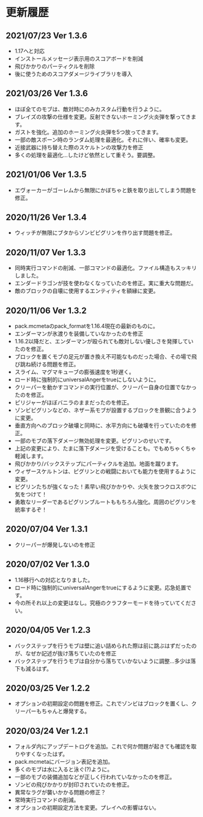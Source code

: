# 更新履歴
## 2021/07/23 Ver 1.3.6
- 1.17へと対応
- インストールメッセージ表示用のスコアボードを削減
- 飛びかかりのパーティクルを削除
- 後に使うためのスコアダメージライブラリを導入

## 2021/03/26 Ver 1.3.6
- ほぼ全てのモブは、敵対時にのみカスタム行動を行うように。
- ブレイズの攻撃の仕様を変更。反射できないホーミング火炎弾を撃ってきます。
- ガストを強化。追加のホーミング火炎弾を5つ放ってきます。
- 一部の敵スポーン時のランダム処理を最適化。それに伴い、確率も変更。
- 近接武器に持ち替えた際のスケルトンの攻撃力を修正
- 多くの処理を最適化…したけど依然として重そう。要調整。

## 2021/01/06 Ver 1.3.5
- エヴォーカーがゴーレムから無限にかぼちゃと鉄を取り出してしまう問題を修正。

## 2020/11/26 Ver 1.3.4
- ウィッチが無限にブタからゾンビピグリンを作り出す問題を修正。

## 2020/11/07 Ver 1.3.3
- 同時実行コマンドの削減、一部コマンドの最適化。ファイル構造もスッキリしました。
- エンダードラゴンが技を使わなくなっていたのを修正。実に重大な問題だ。
- 敵のブロックの自壊に使用するエンティティを額縁に変更。

## 2020/11/06 Ver 1.3.2
- pack.mcmetaのpack_formatを1.16.4現在の最新のものに。
- エンダーマンが氷渡りを装備していなかったのを修正
- 1.16.2以降だと、エンダーマンが殴られても敵対しない優しさを発揮していたのを修正。
- ブロックを置くモブの足元が置き換え不可能なものだった場合、その場で飛び跳ね続ける問題を修正。
- スライム、マグマキューブの膨張速度を1秒遅く。
- ロード時に強制的にuniversalAngerをtrueにしないように。
- クリーパーを動かすコマンドの実行位置が、クリーパー自身の位置でなかったのを修正。
- ピリジャーがほぼバニラのままだったのを修正。
- ゾンビピグリンなどの、ネザー系モブが設置するブロックを景観に合うように変更。
- 垂直方向へのブロック破壊と同時に、水平方向にも破壊を行っていたのを修正。
- 一部のモブの落下ダメージ無効処理を変更。ピグリンのせいです。
- 上記の変更により、たまに落下ダメージを受けることも。でもめちゃくちゃ軽減します。
- 飛びかかり/バックステップにパーティクルを追加。地面を蹴ります。
- ウィザースケルトンは、ピグリンとの戦闘においても能力を使用するように変更。
- ピグリンたちが強くなった！素早い飛びかかりや、火矢を放つクロスボウに気をつけて！
- 勇敢なリーダーであるピグリンブルートももちろん強化。周囲のピグリンを統率するぞ！

## 2020/07/04 Ver 1.3.1
- クリーパーが爆発しないのを修正

## 2020/07/02 Ver 1.3.0
- 1.16移行への対応となりました。
- ロード時に強制的にuniversalAngerをtrueにするように変更。応急処置です。
- 今の所それ以上の変更はなし。究極のクラフターモードを待っていてください。

## 2020/04/05 Ver 1.2.3
- バックステップを行うモブは壁に追い詰められた際は前に跳ぶはずだったのが、なぜか記述が抜け落ちていたのを修正
- バックステップを行うモブは自分から落ちていかないように調整…多少は落下も減るはず。

## 2020/03/25 Ver 1.2.2
- オプションの初期設定の問題を修正。これでゾンビはブロックを置くし、クリーパーもちゃんと爆発する。

## 2020/03/24 Ver 1.2.1
- フォルダ内にアップデートログを追加。これで何か問題が起きても確認を取りやすくなったはず。
- pack.mcmetaにバージョン表記を追加。
- 多くのモブは水に入ると泳ぐ(?)ように。
- 一部のモブの装備追加などが正しく行われていなかったのを修正。
- ゾンビの飛びかかりが封印されていたのを修正。
- 異常なラグが襲いかかる問題の修正？
- 常時実行コマンドの削減。
- オプションの初期設定方法を変更。プレイへの影響はない。
